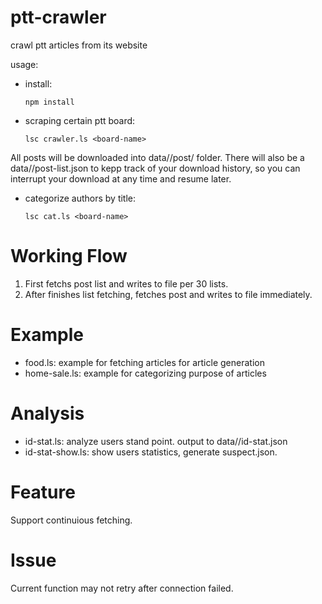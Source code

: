 ptt-crawler
===========

crawl ptt articles from its website

usage:

* install:

    `npm install`

* scraping certain ptt board:

    `lsc crawler.ls <board-name>`

All posts will be downloaded into data/<board-name>/post/ folder. There will also be a data/<board-name>/post-list.json to kepp track of your download history, so you can interrupt your download at any time and resume later.


* categorize authors by title:

    `lsc cat.ls <board-name>`

Working Flow 
===
1. First fetchs post list and writes to file per 30 lists.
2. After finishes list fetching, fetches post and writes to file immediately.

Example
===
* food.ls: example for fetching articles for article generation
* home-sale.ls: example for categorizing purpose of articles

Analysis
===
* id-stat.ls: analyze users stand point. output to data/<board-name>/id-stat.json
* id-stat-show.ls: show users statistics, generate suspect.json.

Feature
===
Support continuious fetching.

Issue
===
Current function may not retry after connection failed.
